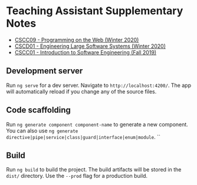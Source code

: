 # Teaching Assistant Supplementary Notes
- [CSCC09 - Programming on the Web (Winter 2020)](https://ta.choy.in/c09)
- [CSCD01 - Engineering Large Software Systems (Winter 2020)](https://ta.choy.in/d03)
- [CSCC01 - Introduction to Software Engineering (Fall 2019)](https://ta.choy.in/c01)

## Development server

Run `ng serve` for a dev server. Navigate to `http://localhost:4200/`. The app will automatically reload if you change any of the source files.

## Code scaffolding

Run `ng generate component component-name` to generate a new component. You can also use `ng generate directive|pipe|service|class|guard|interface|enum|module`.
``
## Build

Run `ng build` to build the project. The build artifacts will be stored in the `dist/` directory. Use the `--prod` flag for a production build.
